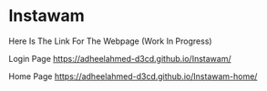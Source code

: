 # Instawam
Here Is The Link For The Webpage (Work In Progress)

Login Page
https://adheelahmed-d3cd.github.io/Instawam/

Home Page
https://adheelahmed-d3cd.github.io/Instawam-home/
